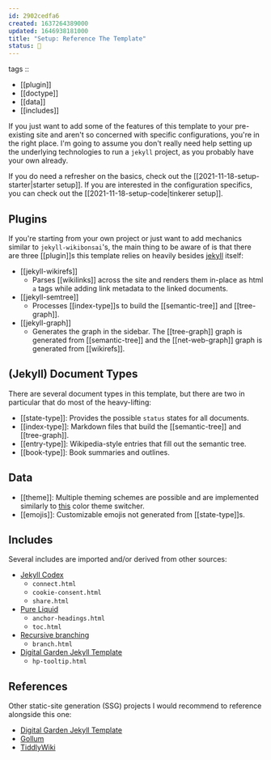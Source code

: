 ```yaml
---
id: 2902cedfa6
created: 1637264389000
updated: 1646938181000
title: "Setup: Reference The Template"
status: 🥭
---
```


tags ::
- [[plugin]]
- [[doctype]]
- [[data]]
- [[includes]]


If you just want to add some of the features of this template to your pre-existing site and aren't so concerned with specific configurations, you're in the right place. I'm going to assume you don't really need help setting up the underlying technologies to run a `jekyll` project, as you probably have your own already.

If you do need a refresher on the basics, check out the [[2021-11-18-setup-starter|starter setup]]. If you are interested in the configuration specifics, you can check out the [[2021-11-18-setup-code|tinkerer setup]].

## Plugins

If you're starting from your own project or just want to add mechanics similar to `jekyll-wikibonsai`'s, the main thing to be aware of is that there are three [[plugin]]s this template relies on heavily besides [jekyll](https://jekyllrb.com/) itself:
- [[jekyll-wikirefs]]
  - Parses \[\[wikilinks]] across the site and renders them in-place as html `a` tags while adding link metadata to the linked documents.
- [[jekyll-semtree]]
  - Processes [[index-type]]s to build the [[semantic-tree]] and [[tree-graph]].
- [[jekyll-graph]]
  - Generates the graph in the sidebar. The [[tree-graph]] graph is generated from [[semantic-tree]] and the [[net-web-graph]] graph is generated from [[wikirefs]].

## (Jekyll) Document Types

There are several document types in this template, but there are two in particular that do most of the heavy-lifting:

- [[state-type]]: Provides the possible `status` states for all documents.
- [[index-type]]: Markdown files that build the [[semantic-tree]] and [[tree-graph]].
- [[entry-type]]: Wikipedia-style entries that fill out the semantic tree.
- [[book-type]]: Book summaries and outlines.

## Data

- [[theme]]: Multiple theming schemes are possible and are implemented similarly to [this](https://mxb.dev/blog/color-theme-switcher/) color theme switcher.
- [[emojis]]: Customizable emojis not generated from [[state-type]]s.

## Includes

Several includes are imported and/or derived from other sources:
- [Jekyll Codex](https://jekyllcodex.org/without-plugins/)
  - `connect.html`
  - `cookie-consent.html`
  - `share.html`
- [Pure Liquid](https://pure-liquid.allejo.org/)
  - `anchor-headings.html`
  - `toc.html`
- [Recursive branching](https://jekyllrb.com/tutorials/navigation/#scenario-9-nested-tree-navigation-with-recursion)
  - `branch.html`
- [Digital Garden Jekyll Template](https://github.com/maximevaillancourt/digi-gard-jekyll-template)
  - `hp-tooltip.html`

## References

Other static-site generation (SSG) projects I would recommend to reference alongside this one:
- [Digital Garden Jekyll Template](https://github.com/maximevaillancourt/digi-gard-jekyll-template)
- [Gollum](https://github.com/gollum/gollum)
- [TiddlyWiki](https://github.com/Jermolene/TiddlyWiki5)
